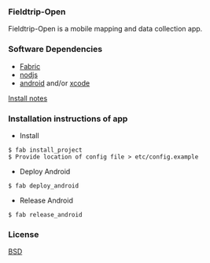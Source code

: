 ### Fieldtrip-Open

Fieldtrip-Open is a mobile mapping and data collection app.

### Software Dependencies

  - [Fabric](http://docs.fabfile.org)
  - [nodjs](http://nodejs.org/)
  - [android](http://developer.android.com/index.html) and/or [xcode](https://developer.apple.com/xcode/)

[Install notes](INSTALL_DEPS.md)

### Installation instructions of app

* Install
```
$ fab install_project
$ Provide location of config file > etc/config.example
```

* Deploy Android
```
$ fab deploy_android
```

* Release Android
```
$ fab release_android
```

### License

[BSD](LICENSE)
